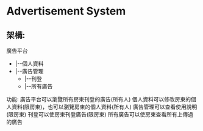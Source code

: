 # Advertisement System

## 架構:
廣告平台
- |--個人資料
- |--廣告管理
   - |--刊登
   - |--所有廣告

功能:
廣告平台可以瀏覽所有房東刊登的廣告(所有人)
個人資料可以修改房東的個人資料(限房東)，也可以瀏覽房東的個人資料(所有人)
廣告管理可以查看使用說明(限房東)
刊登可以使房東刊登廣告(限房東)
所有廣告可以使房東查看所有上傳過的廣告
